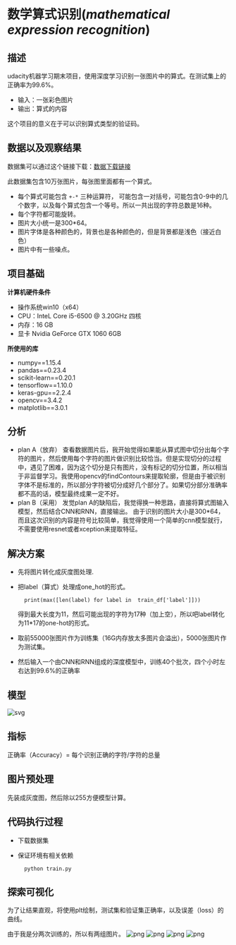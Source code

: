 # 数学算式识别(*mathematical expression recognition*)

## 描述
udacity机器学习期末项目，使用深度学习识别一张图片中的算式。在测试集上的正确率为99.6%。
-   输入：一张彩色图片
-   输出：算式的内容

这个项目的意义在于可以识别算式类型的验证码。
## 数据以及观察结果
数据集可以通过这个链接下载：[数据下载链接](https://s3.cn-north-1.amazonaws.com.cn/static-documents/nd009/MLND+Capstone/Mathematical_Expression_Recognition_train.zip)

此数据集包含10万张图片，每张图里面都有一个算式。
-   每个算式可能包含  `+-*`  三种运算符， 可能包含一对括号，可能包含0-9中的几个数字，以及每个算式包含一个等号。所以一共出现的字符总数是16种。
-   每个字符都可能旋转。
-   图片大小统一是300*64。
-   图片字体是各种颜色的，背景也是各种颜色的，但是背景都是浅色（接近白色）
-   图片中有一些噪点。
## 项目基础

**计算机硬件条件**
-   操作系统win10（x64）
-   CPU：InteL Core i5-6500 @ 3.20GHz 四核
-   内存：16 GB
-   显卡	Nvidia GeForce GTX 1060 6GB


**所使用的库**
-   numpy==1.15.4
-   pandas==0.23.4
-   scikit-learn==0.20.1
-   tensorflow==1.10.0
-   keras-gpu==2.2.4
-   opencv==3.4.2
-   matplotlib==3.0.1
## 分析
- plan A（放弃）
查看数据图片后，我开始觉得如果能从算式图中切分出每个字符的图片，然后使用每个字符的图片做识别比较恰当。但是实现切分的过程中，遇见了困难，因为这个切分是只有图片，没有标记的切分位置，所以相当于非监督学习。我使用opencv的findContours来提取轮廓，但是由于被识别字体不是标准的，所以部分字符被切分成好几个部分了。如果切分部分准确率都不高的话，模型最终成果一定不好。
- plan B（采用）
发觉plan A的缺陷后，我觉得换一种思路，直接将算式图输入模型，然后结合CNN和RNN，直接输出。
由于识别的图片大小是300*64，而且这次识别的内容是符号比较简单，我觉得使用一个简单的cnn模型就行，不需要使用resnet或者xception来提取特征。
## 解决方案
- 先将图片转化成灰度图处理.
- 把label（算式）处理成one_hot的形式。

		print(max([len(label) for label in  train_df['label']]))
	
	得到最大长度为11，然后可能出现的字符为17种（加上空），所以吧label转化为11*17的one-hot的形式。

- 取前55000张图片作为训练集（16G内存放太多图片会溢出），5000张图片作为测试集。

- 然后输入一个由CNN和RNN组成的深度模型中，训练40个批次，四个小时左右达到99.6%的正确率
## 模型

![svg](model.svg)



## 指标
正确率（Accuracy）= 每个识别正确的字符/字符的总量  

## 图片预处理
先装成灰度图，然后除以255方便模型计算。

## 代码执行过程
- 下载数据集
- 保证环境有相关依赖 
	
		python train.py
## 探索可视化
为了让结果直观，将使用plt绘制，测试集和验证集正确率，以及误差（loss）的曲线。  

由于我是分两次训练的，所以有两组图片。
![png](history/model_20epochs_accuracy.png)
![png](history/model_20epochs_loss.png)
![png](history/model_21-40epochs_accuracy.png)
![png](history/model_21-40epochs_loss.png)


